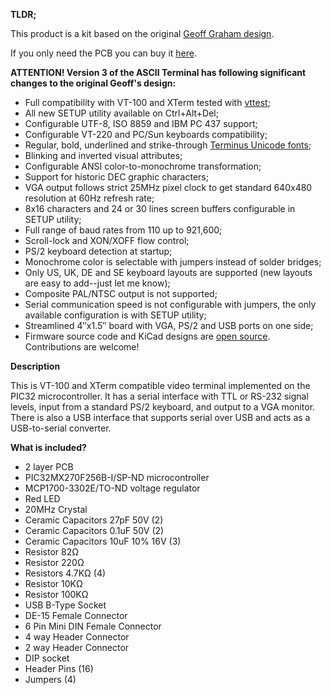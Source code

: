 **TLDR;**

This product is a kit based on the original [Geoff Graham design](http://geoffg.net/terminal.html).

If you only need the PCB you can buy it [here](https://www.tindie.com/products/petrohi/geoffs-vt100-terminal-pcb/).

**ATTENTION! Version 3 of the ASCII Terminal has following significant changes to the original Geoff's design:**

- Full compatibility with VT-100 and XTerm tested with [vttest](https://invisible-island.net/vttest/);
- All new SETUP utility available on Ctrl+Alt+Del;
- Configurable UTF-8, ISO 8859 and IBM PC 437 support;
- Configurable VT-220 and PC/Sun keyboards compatibility;
- Regular, bold, underlined and strike-through [Terminus Unicode fonts](http://terminus-font.sourceforge.net/);
- Blinking and inverted visual attributes;
- Configurable ANSI color-to-monochrome transformation;
- Support for historic DEC graphic characters;
- VGA output follows strict 25MHz pixel clock to get standard 640x480 resolution at 60Hz refresh rate;
- 8x16 characters and 24 or 30 lines screen buffers configurable in SETUP utility;
- Full range of baud rates from 110 up to 921,600;
- Scroll-lock and XON/XOFF flow control;
- PS/2 keyboard detection at startup;
- Monochrome color is selectable with jumpers instead of solder bridges;
- Only US, UK, DE and SE keyboard layouts are supported (new layouts are easy to add--just let me know);
- Composite PAL/NTSC output is not supported;
- Serial communication speed is not configurable with jumpers, the only available configuration is with SETUP utility;
- Streamlined 4″x1.5″ board with VGA, PS/2 and USB ports on one side;
- Firmware source code and KiCad designs are [open source](https://github.com/petrohi/terminal). Contributions are welcome!

**Description**

This is VT-100 and XTerm compatible video terminal implemented on the PIC32 microcontroller. It has a serial interface with TTL or RS-232 signal levels, input from a standard PS/2 keyboard, and output to a VGA monitor. There is also a USB interface that supports serial over USB and acts as a USB-to-serial converter.

**What is included?**

- 2 layer PCB
- PIC32MX270F256B-I/SP-ND microcontroller
- MCP1700-3302E/TO-ND voltage regulator
- Red LED
- 20MHz Crystal
- Ceramic Capacitors 27pF 50V (2)
- Ceramic Capacitors 0.1uF 50V (2)
- Ceramic Capacitors 10uF 10% 16V (3)
- Resistor 82Ω
- Resistor 220Ω
- Resistors 4.7KΩ (4)
- Resistor 10KΩ
- Resistor 100KΩ
- USB B-Type Socket
- DE-15 Female Connector
- 6 Pin Mini DIN Female Connector
- 4 way Header Connector
- 2 way Header Connector
- DIP socket
- Header Pins (16)
- Jumpers (4)